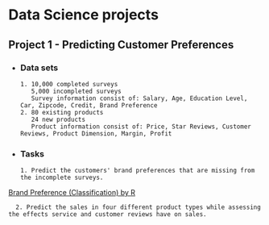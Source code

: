 # Data Science projects

## Project 1 - Predicting Customer Preferences
- ### Data sets
      1. 10,000 completed surveys
         5,000 incompleted surveys
         Survey information consist of: Salary, Age, Education Level, Car, Zipcode, Credit, Brand Preference
      2. 80 existing products 
         24 new products
         Product information consist of: Price, Star Reviews, Customer Reviews, Product Dimension, Margin, Profit 
- ### Tasks
      1. Predict the customers' brand preferences that are missing from the incomplete surveys.
[Brand Preference (Classification) by R](https://github.com/snowlee26/Portfolio-/blob/master/Brand%20Preference(Classification).R)
      
      2. Predict the sales in four different product types while assessing the effects service and customer reviews have on sales.
